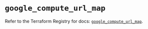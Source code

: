 # `google_compute_url_map`

Refer to the Terraform Registry for docs: [`google_compute_url_map`](https://registry.terraform.io/providers/hashicorp/google/5.24.0/docs/resources/compute_url_map).
